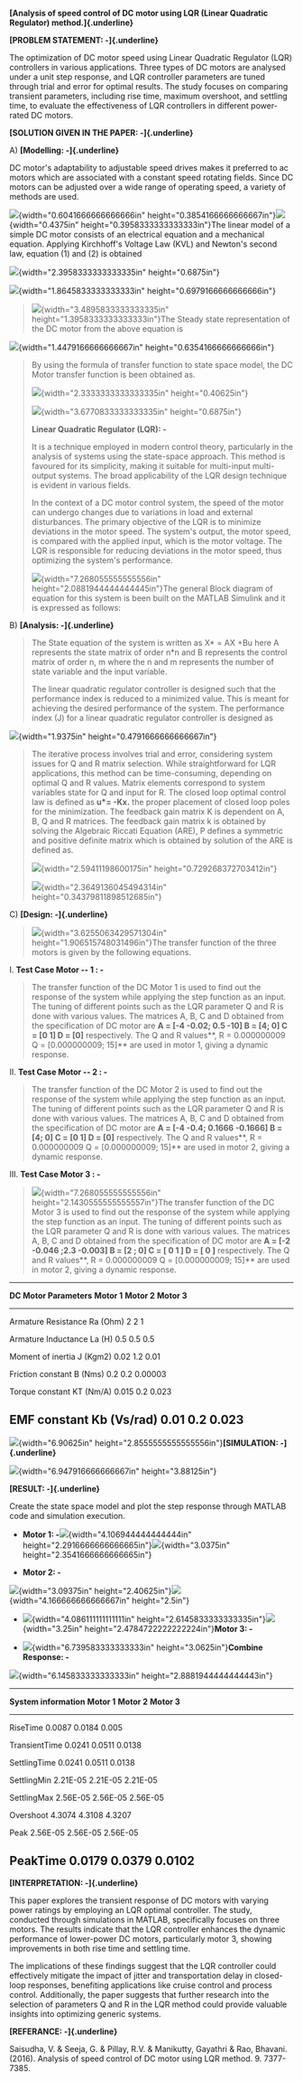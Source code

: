 **[Analysis of speed control of DC motor using LQR (Linear Quadratic
Regulator) method.]{.underline}**

**[PROBLEM STATEMENT: -]{.underline}**

The optimization of DC motor speed using Linear Quadratic Regulator
(LQR) controllers in various applications. Three types of DC motors are
analysed under a unit step response, and LQR controller parameters are
tuned through trial and error for optimal results. The study focuses on
comparing transient parameters, including rise time, maximum overshoot,
and settling time, to evaluate the effectiveness of LQR controllers in
different power-rated DC motors.

**[SOLUTION GIVEN IN THE PAPER: -]{.underline}**

A)  **[Modelling: -]{.underline}**

DC motor's adaptability to adjustable speed drives makes it preferred to
ac motors which are associated with a constant speed rotating fields.
Since DC motors can be adjusted over a wide range of operating speed, a
variety of methods are used.

![](./image1.png){width="0.6041666666666666in"
height="0.3854166666666667in"}![](./image2.png){width="0.4375in"
height="0.3958333333333333in"}The linear model of a simple DC motor
consists of an electrical equation and a mechanical equation. Applying
Kirchhoff's Voltage Law (KVL) and Newton's second law, equation (1) and
(2) is obtained

![](./image3.png){width="2.3958333333333335in" height="0.6875in"}

![](./image4.png){width="1.8645833333333333in"
height="0.6979166666666666in"}

> ![](./image5.png){width="3.4895833333333335in"
> height="1.3958333333333333in"}The Steady state representation of the
> DC motor from the above equation is

![](./image6.png){width="1.4479166666666667in"
height="0.6354166666666666in"}

> By using the formula of transfer function to state space model, the DC
> Motor transfer function is been obtained as.
>
> ![](./image7.png){width="2.3333333333333335in"
> height="0.40625in"}
>
> ![](./image8.png){width="3.6770833333333335in"
> height="0.6875in"}
>
> **Linear Quadratic Regulator (LQR): -**
>
> It is a technique employed in modern control theory, particularly in
> the analysis of systems using the state-space approach. This method is
> favoured for its simplicity, making it suitable for multi-input
> multi-output systems. The broad applicability of the LQR design
> technique is evident in various fields.
>
> In the context of a DC motor control system, the speed of the motor
> can undergo changes due to variations in load and external
> disturbances. The primary objective of the LQR is to minimize
> deviations in the motor speed. The system\'s output, the motor speed,
> is compared with the applied input, which is the motor voltage. The
> LQR is responsible for reducing deviations in the motor speed, thus
> optimizing the system\'s performance.
>
> ![](./image9.png){width="7.268055555555556in"
> height="2.0881944444444445in"}The general Block diagram of equation
> for this system is been built on the MATLAB Simulink and it is
> expressed as follows:

B)  **[Analysis: -]{.underline}**

> The State equation of the system is written as X\* = AX +Bu here A
> represents the state matrix of order n\*n and B represents the control
> matrix of order n, m where the n and m represents the number of state
> variable and the input variable.
>
> The linear quadratic regulator controller is designed such that the
> performance index is reduced to a minimized value. This is meant for
> achieving the desired performance of the system. The performance index
> (J) for a linear quadratic regulator controller is designed as

![](./image10.png){width="1.9375in" height="0.4791666666666667in"}

> The iterative process involves trial and error, considering system
> issues for Q and R matrix selection. While straightforward for LQR
> applications, this method can be time-consuming, depending on optimal
> Q and R values. Matrix elements correspond to system variables state
> for Q and input for R. The closed loop optimal control law is defined
> as **u\*= -Kx.** the proper placement of closed loop poles for the
> minimization. The feedback gain matrix K is dependent on A, B, Q and R
> matrices. The feedback gain matrix k is obtained by solving the
> Algebraic Riccati Equation (ARE), P defines a symmetric and positive
> definite matrix which is obtained by solution of the ARE is defined
> as.
>
> ![](./image11.png){width="2.59411198600175in"
> height="0.729268372703412in"}
>
> ![](./image12.png){width="2.3649136045494314in"
> height="0.34379811898512685in"}

C)  **[Design: -]{.underline}**

> ![](./image13.png){width="3.6255063429571304in"
> height="1.906515748031496in"}The transfer function of the three motors
> is given by the following equations.

I.  **Test Case Motor -- 1 : -**

> The transfer function of the DC Motor 1 is used to find out the
> response of the system while applying the step function as an input.
> The tuning of different points such as the LQR parameter Q and R is
> done with various values. The matrices A, B, C and D obtained from the
> specification of DC motor are **A = \[-4 -0.02; 0.5 -10\] B = \[4; 0\]
> C = \[0 1\] D = \[0\]** respectively. The Q and R values**, R =
> 0.000000009 Q = \[0.000000009; 15\]** are used in motor 1, giving a
> dynamic response.

II. **Test Case Motor -- 2 : -**

> The transfer function of the DC Motor 2 is used to find out the
> response of the system while applying the step function as an input.
> The tuning of different points such as the LQR parameter Q and R is
> done with various values. The matrices A, B, C and D obtained from the
> specification of DC motor are **A = \[-4 -0.4; 0.1666 -0.1666\] B =
> \[4; 0\] C = \[0 1\] D = \[0\]** respectively. The Q and R values**, R
> = 0.000000009 Q = \[0.000000009; 15\]** are used in motor 2, giving a
> dynamic response.

III. **Test Case Motor 3 : -**

> ![](./image14.png){width="7.268055555555556in"
> height="2.1430555555555557in"}The transfer function of the DC Motor 3
> is used to find out the response of the system while applying the step
> function as an input. The tuning of different points such as the LQR
> parameter Q and R is done with various values. The matrices A, B, C
> and D obtained from the specification of DC motor are **A = \[-2
> -0.046 ;2.3 -0.003\] B = \[2 ; 0\] C = \[ 0 1 \] D = \[ 0 \]**
> respectively. The Q and R values**, R = 0.000000009 Q = \[0.000000009;
> 15\]** are used in motor 2, giving a dynamic response.

  ------------------------------------------------------------------------
  **DC Motor Parameters**        **Motor 1**    **Motor 2** **Motor 3**
  ------------------------------ -------------- ----------- --------------
  Armature Resistance Ra (Ohm)   2              2           1

  Armature Inductance La (H)     0.5            0.5         0.5

  Moment of inertia J (Kgm2)     0.02           1.2         0.01

  Friction constant B (Nms)      0.2            0.2         0.00003

  Torque constant KT (Nm/A)      0.015          0.2         0.023

  EMF constant Kb (Vs/rad)       0.01           0.2         0.023
  ------------------------------------------------------------------------

![](./image15.png){width="6.90625in"
height="2.8555555555555556in"}**[SIMULATION: -]{.underline}**

![](./image16.png){width="6.947916666666667in" height="3.88125in"}

**[RESULT: -]{.underline}**

Create the state space model and plot the step response through MATLAB
code and simulation execution.

-   **Motor 1: -**![](./image17.jpeg){width="4.106944444444444in"
    height="2.2916666666666665in"}![](./image18.jpg){width="3.0375in"
    height="2.3541666666666665in"}

-   **Motor 2: -**

![](./image19.jpg){width="3.09375in"
height="2.40625in"}![](./image20.jpeg){width="4.166666666666667in"
height="2.5in"}

-   ![](./image21.jpeg){width="4.086111111111111in"
    height="2.6145833333333335in"}![](./image22.jpg){width="3.25in"
    height="2.4784722222222224in"}**Motor 3: -**

-   ![](./image23.jpg){width="6.739583333333333in"
    height="3.0625in"}**Combine Response: -**

![](./image24.jpg){width="6.145833333333333in"
height="2.8881944444444443in"}

  -------------------------------------------------------------------------
  **System information**    **Motor 1**     **Motor 2**     **Motor 3**
  ------------------------- --------------- --------------- ---------------
  RiseTime                  0.0087          0.0184          0.005

  TransientTime             0.0241          0.0511          0.0138

  SettlingTime              0.0241          0.0511          0.0138

  SettlingMin               2.21E-05        2.21E-05        2.21E-05

  SettlingMax               2.56E-05        2.56E-05        2.56E-05

  Overshoot                 4.3074          4.3108          4.3207

  Peak                      2.56E-05        2.56E-05        2.56E-05

  PeakTime                  0.0179          0.0379          0.0102
  -------------------------------------------------------------------------

**[INTERPRETATION: -]{.underline}**

This paper explores the transient response of DC motors with varying
power ratings by employing an LQR optimal controller. The study,
conducted through simulations in MATLAB, specifically focuses on three
motors. The results indicate that the LQR controller enhances the
dynamic performance of lower-power DC motors, particularly motor 3,
showing improvements in both rise time and settling time.

The implications of these findings suggest that the LQR controller could
effectively mitigate the impact of jitter and transportation delay in
closed-loop responses, benefiting applications like cruise control and
process control. Additionally, the paper suggests that further research
into the selection of parameters Q and R in the LQR method could provide
valuable insights into optimizing generic systems.

**[REFERANCE: -]{.underline}**

Saisudha, V. & Seeja, G. & Pillay, R.V. & Manikutty, Gayathri & Rao,
Bhavani. (2016). Analysis of speed control of DC motor using LQR method.
9. 7377-7385.
